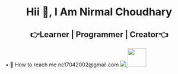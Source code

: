 <h1 align="center">
 Hii 👋, I Am Nirmal Choudhary
</h1> 
<h2 align="center">
 👉Learner | Programmer | Creator👈 
</h2>
• 📧 How to reach me nc17042002@gmail.com

<a href="www.linkedin.com/in/nirmal-choudhary-866051248">
  <img src="https://www.iconfinder.com/icons/317725/linkedin_social_icon" />
</a>

<a href="www.linkedin.com/in/nirmal-choudhary-866051248">
  <img height="50" src="https://user-images.githubusercontent.com/46517096/166974368-9798f39f-1f46-499c-b14e-81f0a3f83a06.png"/>
</a>







